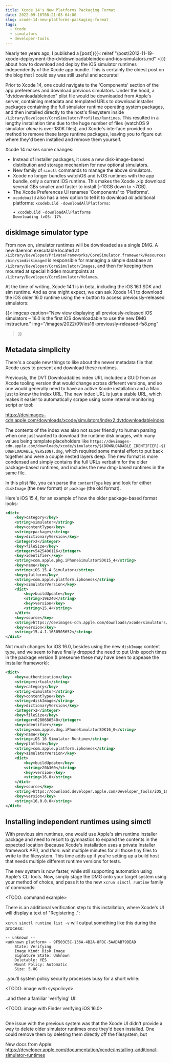 ```yaml
---
title: Xcode 14's New Platforms Packaging Format
date: 2022-09-16T08:21:03-04:00
slug: xcode-14-new-platforms-packaging-format
tags:
  - Xcode
  - simulators
  - developer-tools
---
```


Nearly ten years ago, I published a [post]({{< relref "/post/2012-11-19-xcode-deployment-the-dvtdownloadableindex-and-ios-simulators.md" >}}) about how to download and deploy the iOS simulator runtimes independently of the Xcode app bundle. This is certainly the oldest post on the blog that I could say was still useful and accurate!

Prior to Xcode 14, one could navigate to the 'Components' section of the app preferences and download previous simulators. Under the hood, a "dvtdownloadableindex" plist file would be downloaded from Apple's server, containing metadata and templated URLs to download installer packages containing the full simulator runtime operating system packages, and then installed directly to the host's filesystem inside `/Library/Developer/CoreSimulator/Profiles/Runtimes`. This resulted in a lengthy installation time due to the huge number of files (watchOS 9 simulator *alone* is over 180K files), and Xcode's interface provided no method to remove these large runtime packages, leaving you to figure out where they'd been installed and remove them yourself.

Xcode 14 makes some changes:

* Instead of installer packages, it uses a new disk-image-based distribution and storage mechanism for new optional simulators.
* New family of `simctl` commands to manage the above simulators.
* Xcode no longer bundles watchOS and tvOS runtimes with the app bundle, only a current iOS runtime. This makes the Xcode .xip download several GBs smaller and faster to install (~10GB down to ~7GB).
* The Xcode Preferences UI renames 'Components' to 'Platforms'.
* `xcodebuild` also has a new option to tell it to download _all_ additional platforms: `xcodebuild -downloadAllPlatforms`:
  ```
  ➜ xcodebuild -downloadAllPlatforms
  Downloading tvOS: 17%
  ```

## diskImage simulator type

From now on, simulator runtimes will be downloaded as a single DMG. A new daemon executable located at `/Library/Developer/PrivateFrameworks/CoreSimulator.framework/Resources/bin/simdiskimaged` is responsible for managing a simple database at `/Library/Developer/CoreSimulator/Images`, and then for keeping them mounted at special hidden mountpoints at  `/Library/Developer/CoreSimulator/Volumes`.

At the time of writing, Xcode 14.1 is in beta, including the iOS 16.1 SDK and sim runtime. And as one might expect, we can ask Xcode 14.1 to download the iOS older 16.0 runtime using the **+** button to access previously-released simulators:

{{< imgcap
  caption="New view displaying all previously-released iOS simulators – 16.0 is the first iOS downloadable to use the new DMG instructure."
  img="/images/2022/09/ios16-previously-released-fs8.png"
>}}

## Metadata simplicity

There's a couple new things to like about the newer metadata file that Xcode uses to present and download these runtimes.

Previously, the DVT Downloadables index URL included a GUID from an Xcode tooling version that would change across different versions, and so one would generally need to have an active Xcode installation and a Mac just to know the index URL. The new index URL is just a stable URL, which makes it easier to automatically scrape using some internal monitoring script or tool:

https://devimages-cdn.apple.com/downloads/xcode/simulators/index2.dvtdownloadableindex

The contents of the index was also not super friendly to human parsing when one just wanted to download the runtime disk images, with many values being template placeholders like `https://devimages-cdn.apple.com/downloads/xcode/simulators/$(DOWNLOADABLE_IDENTIFIER)-$(DOWNLOADABLE_VERSION).dmg`, which required some mental effort to put back together and were a couple nested layers deep. The new format is more condensed and simply contains the full URLs verbatim for the older package-based runtimes, and includes the new dmg-based runtimes in the same file.

In this plist file, you can parse the `contentType` key and look for either `diskImage` (the new format) or `package` (the old format).

Here's iOS 15.4, for an example of how the older package-based format looks:

```xml
<dict>
    <key>category</key>
    <string>simulator</string>
    <key>contentType</key>
    <string>package</string>
    <key>dictionaryVersion</key>
    <integer>2</integer>
    <key>fileSize</key>
    <integer>5425406116</integer>
    <key>identifier</key>
    <string>com.apple.pkg.iPhoneSimulatorSDK15_4</string>
    <key>name</key>
    <string>iOS 15.4 Simulator</string>
    <key>platform</key>
    <string>com.apple.platform.iphoneos</string>
    <key>simulatorVersion</key>
    <dict>
        <key>buildUpdate</key>
        <string>19E240</string>
        <key>version</key>
        <string>15.4</string>
    </dict>
    <key>source</key>
    <string>https://devimages-cdn.apple.com/downloads/xcode/simulators/com.apple.pkg.iPhoneSimulatorSDK15_4-15.4.1.1650505652.dmg</string>
    <key>version</key>
    <string>15.4.1.1650505652</string>
</dict>
```

Not much changes for iOS 16.0, besides using the new `diskImage` content type, and we seem to have finally dropped the need to put Unix epoch times in the package version (I preseume these may have been to appease the Installer framework):

```xml
<dict>
    <key>authentication</key>
    <string>virtual</string>
    <key>category</key>
    <string>simulator</string>
    <key>contentType</key>
    <string>diskImage</string>
    <key>dictionaryVersion</key>
    <integer>2</integer>
    <key>fileSize</key>
    <integer>6280680540</integer>
    <key>identifier</key>
    <string>com.apple.dmg.iPhoneSimulatorSDK16_0</string>
    <key>name</key>
    <string>iOS 16 Simulator Runtime</string>
    <key>platform</key>
    <string>com.apple.platform.iphoneos</string>
    <key>simulatorVersion</key>
    <dict>
        <key>buildUpdate</key>
        <string>20A360</string>
        <key>version</key>
        <string>16.0</string>
    </dict>
    <key>source</key>
    <string>https://download.developer.apple.com/Developer_Tools/iOS_16_Simulator_Runtime/iOS_16_Simulator_Runtime.dmg</string>
    <key>version</key>
    <string>16.0.0.0</string>
</dict>
```



## Installing independent runtimes using simctl

With previous sim runtimes, one would use Apple's sim runtime installer package and need to resort to gymnastics to expand the contents in the expected location (because Xcode's installation uses a private Installer framework API), and _then_: wait multiple minutes for all those tiny files to write to the filesystem. This time adds up if you're setting up a build host that needs multiple different runtime versions for tests.

The new system is now faster, while still supporting automation using Apple's CLI tools. Now, simply stage the DMG onto your target system using your method of choice, and pass it to the new `xcrun simctl runtime` family of commands:

<TODO: command example>


There is an additional verification step to this installation, where Xcode's UI will display a text of "Registering..":

`xcrun simctl runtime list -v` will output something like this during the process:

```
-- unknown --
<unknown platform> - 9F503C5C-136A-4B2A-8FDC-5AADAB79DEAD
    State: Verifying
    Image Kind: Disk Image
    Signature State: Unknown
    Deletable: YES
    Mount Policy: Automatic
    Size: 5.8G
```

..you'll system policy security processes busy for a short while:

<TODO: image with syspolicyd>

..and then a familiar 'verifying' UI:

<TODO: image with Finder verifying iOS 16.0>



## 





One issue with the previous system was that the Xcode UI didn't provide a way to delete older simulator runtimes once they'd been installed. One could remove them by deleting them directly off the filesystem, but 


New docs from Apple:
https://developer.apple.com/documentation/xcode/installing-additional-simulator-runtimes


